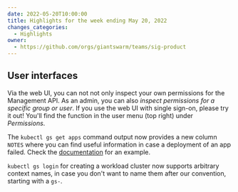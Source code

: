 ```yaml
---
date: 2022-05-20T10:00:00
title: Highlights for the week ending May 20, 2022
changes_categories:
  - Highlights
owner:
  - https://github.com/orgs/giantswarm/teams/sig-product
---
```


## User interfaces

Via the web UI, you can not not only inspect your own permissions for the Management API. As an admin, you can also *inspect permissions for a specific group or user*. If you use the web UI with single sign-on, please try it out! You'll find the function in the user menu (top right) under *Permissions*.

The `kubectl gs get apps` command output now provides a new column `NOTES` where you can find useful information in case a deployment of an app failed. Check the [documentation](https://docs.giantswarm.io/ui-api/kubectl-gs/get-apps/) for an example.

`kubectl gs login` for creating a workload cluster now supports arbitrary context names, in case you don't want to name them after our convention, starting with a `gs-`.
